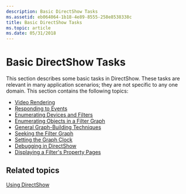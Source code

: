 ```yaml
---
description: Basic DirectShow Tasks
ms.assetid: eb064064-1b18-4e89-8555-258e8538338c
title: Basic DirectShow Tasks
ms.topic: article
ms.date: 05/31/2018
---
```


# Basic DirectShow Tasks

This section describes some basic tasks in DirectShow. These tasks are relevant in many application scenarios; they are not specific to any one domain. This section contains the following topics:

-   [Video Rendering](video-rendering.md)
-   [Responding to Events](responding-to-events.md)
-   [Enumerating Devices and Filters](enumerating-devices-and-filters.md)
-   [Enumerating Objects in a Filter Graph](enumerating-objects-in-a-filter-graph.md)
-   [General Graph-Building Techniques](general-graph-building-techniques.md)
-   [Seeking the Filter Graph](seeking-the-filter-graph.md)
-   [Setting the Graph Clock](setting-the-graph-clock.md)
-   [Debugging in DirectShow](debugging-in-directshow.md)
-   [Displaying a Filter's Property Pages](displaying-a-filters-property-pages.md)

## Related topics

<dl> <dt>

[Using DirectShow](using-directshow.md)
</dt> </dl>

 

 



